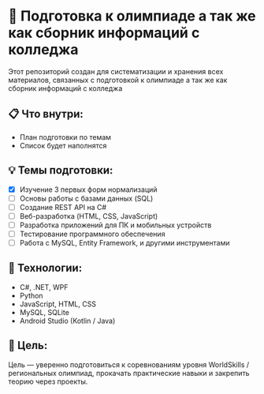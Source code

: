 # 🧠 Подготовка к олимпиаде а так же как сборник информаций с колледжа

Этот репозиторий создан для систематизации и хранения всех материалов, связанных с подготовкой к олимпиаде а так же как сборник информаций с колледжа

## 📋 Что внутри:

- План подготовки по темам
- Список будет наполнятся

## 💡 Темы подготовки:
- [x] Изучение 3 первых форм нормализаций
- [ ] Основы работы с базами данных (SQL) 
- [ ] Создание REST API на C#
- [ ] Веб-разработка (HTML, CSS, JavaScript)
- [ ] Разработка приложений для ПК и мобильных устройств
- [ ] Тестирование программного обеспечения
- [ ] Работа с MySQL, Entity Framework, и другими инструментами

## 🔧 Технологии:

- C#, .NET, WPF
- Python
- JavaScript, HTML, CSS
- MySQL, SQLite
- Android Studio (Kotlin / Java)

## 🚀 Цель:

Цель — уверенно подготовиться к соревнованиям уровня WorldSkills / региональных олимпиад, прокачать практические навыки и закрепить теорию через проекты.

